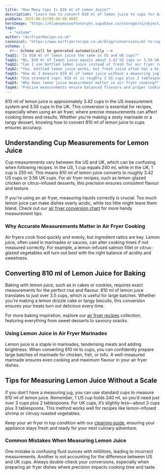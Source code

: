 ```yaml
---
title: "How Many Cups Is 810 ml of Lemon Juice?"
description: "Learn how to convert 810 ml of lemon juice to cups for baking and cooking. Perfect for air fryer recipes and precise measurements."
pubDate: 2025-08-01T00:00:00.000Z
heroImage: "https://klueoymssxwfnxsvcyhv.supabase.co/storage/v1/object/public/Shmucket/how-many-cups-is-810-ml-of-lemon-juice.webp"
tags:
  - "volume"
author: "AirFryerRecipe.co.uk"
canonical: "https://www.airfryerrecipe.co.uk/blog/conversions/ml-to-cups/how-many-cups-is-810-ml-of-lemon-juice"
schema: |
  <!-- Schema will be generated automatically -->
faqQ1: "Is 810 ml of lemon juice the same in US and UK cups?"
faqA1: "No, 810 ml of lemon juice equals about 3.42 US cups or 3.56 UK cups. The difference is due to the varying cup sizes between measurement systems. Always check which standard your recipe uses."
faqQ2: "Can I use bottled lemon juice instead of fresh for air fryer recipes?"
faqA2: "Yes, bottled lemon juice works, but fresh juice often has a brighter flavour. If substituting, ensure you measure accurately—810 ml of bottled juice is the same volume as fresh."
faqQ3: "How do I measure 810 ml of lemon juice without a measuring jug?"
faqA3: "Use standard cups: 810 ml is roughly 3 US cups plus 2 tablespoons or 3 UK cups plus 3 tablespoons. This method works well for most recipes, including air fryer dishes."
faqQ4: "Why does lemon juice measurement matter in air fryer cooking?"
faqA4: "Precise measurements ensure balanced flavours and proper cooking times. Too much lemon juice can make food overly acidic, while too little may lack tang. Accurate conversions lead to better results."
---
```

<p>810 ml of lemon juice is approximately 3.42 cups in the US measurement system and 3.56 cups in the UK. This conversion is essential for recipes, especially when using an air fryer, where precise measurements can affect cooking times and results. Whether you're making a zesty marinade or a tangy dessert, knowing how to convert 810 ml of lemon juice to cups ensures accuracy.</p>  

<h2>Understanding Cup Measurements for Lemon Juice</h2>  
<p>Cup measurements vary between the US and UK, which can be confusing when following recipes. In the US, 1 cup equals 240 ml, while in the UK, 1 cup is 250 ml. This means 810 ml of lemon juice converts to roughly 3.42 US cups or 3.56 UK cups. For air fryer recipes, such as lemon-glazed chicken or citrus-infused desserts, this precision ensures consistent flavour and texture.</p>  

<p>If you're using an air fryer, measuring liquids correctly is crucial. Too much lemon juice can make dishes overly acidic, while too little might leave them bland. Check out our <a href=https://www.airfryerrecipe.co.uk/air-fryer-conversion-chart>air fryer conversion chart</a> for more handy measurement tips.</p>  

<h3>Why Accurate Measurements Matter in Air Fryer Cooking</h3>  
<p>Air fryers cook food quickly and evenly, but ingredient ratios are key. Lemon juice, often used in marinades or sauces, can alter cooking times if not measured correctly. For example, a lemon-infused salmon fillet or citrus-glazed vegetables will turn out best with the right balance of acidity and sweetness.</p>  

<h2>Converting 810 ml of Lemon Juice for Baking</h2>  
<p>Baking with lemon juice, such as in cakes or cookies, requires exact measurements for the perfect rise and flavour. 810 ml of lemon juice translates to just over 3.5 cups, which is useful for large batches. Whether you're making a lemon drizzle cake or tangy biscuits, this conversion ensures your treats turn out delicious every time.</p>  

<p>For more baking inspiration, explore our <a href=https://www.airfryerrecipe.co.uk/recipes>air fryer recipes</a> collection, featuring everything from sweet desserts to savoury snacks.</p>  

<h3>Using Lemon Juice in Air Fryer Marinades</h3>  
<p>Lemon juice is a staple in marinades, tenderising meats and adding brightness. When converting 810 ml to cups, you can confidently prepare large batches of marinade for chicken, fish, or tofu. A well-measured marinade ensures even cooking and maximum flavour in your air fryer dishes.</p>  

<h2>Tips for Measuring Lemon Juice Without a Scale</h2>  
<p>If you don’t have a measuring jug, you can use standard cups to measure 810 ml of lemon juice. Remember, 1 US cup holds 240 ml, so you’d need just over 3 cups plus 2 tablespoons. For UK cups, it’s slightly less—about 3 cups plus 3 tablespoons. This method works well for recipes like lemon-infused shrimp or citrusy roasted vegetables.</p>  

<p>Keep your air fryer in top condition with our <a href=https://www.airfryerrecipe.co.uk/air-fryer-cleaner>cleaning guide</a>, ensuring your appliance stays fresh and ready for your next culinary adventure.</p>  

<h3>Common Mistakes When Measuring Lemon Juice</h3>  
<p>One mistake is confusing fluid ounces with millilitres, leading to incorrect measurements. Another is not accounting for the difference between US and UK cups. Always double-check your conversions, especially when preparing air fryer dishes where precision impacts cooking time and taste.</p>
